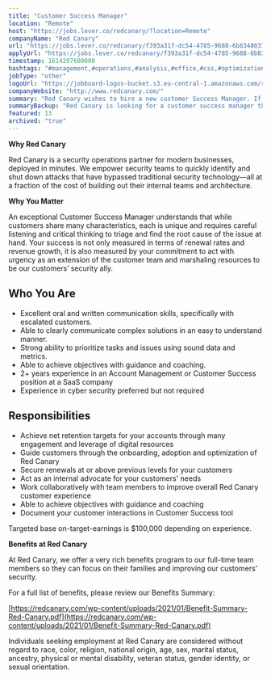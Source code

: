 ```yaml
---
title: "Customer Success Manager"
location: "Remote"
host: "https://jobs.lever.co/redcanary/?location=Remote"
companyName: "Red Canary"
url: "https://jobs.lever.co/redcanary/f393a31f-dc54-4785-9688-6b8348037dd0"
applyUrl: "https://jobs.lever.co/redcanary/f393a31f-dc54-4785-9688-6b8348037dd0/apply"
timestamp: 1614297600000
hashtags: "#management,#operations,#analysis,#office,#css,#optimization"
jobType: "other"
logoUrl: "https://jobboard-logos-bucket.s3.eu-central-1.amazonaws.com/red-canary"
companyWebsite: "http://www.redcanary.com/"
summary: "Red Canary wishes to hire a new customer Success Manager. If you have 2+ years experience in an Account Management or Customer Success position at a SaaS company, consider applying."
summaryBackup: "Red Canary is looking for a customer success manager that has experience in: #management, #css, #operations."
featured: 13
archived: "true"
---
```


**Why Red Canary**

Red Canary is a security operations partner for modern businesses, deployed in minutes. We empower security teams to quickly identify and shut down attacks that have bypassed traditional security technology—all at a fraction of the cost of building out their internal teams and architecture.

**Why You Matter**

An exceptional Customer Success Manager understands that while customers share many characteristics, each is unique and requires careful listening and critical thinking to triage and find the root cause of the issue at hand. Your success is not only measured in terms of renewal rates and revenue growth, it is also measured by your commitment to act with urgency as an extension of the customer team and marshaling resources to be our customers’ security ally.

## Who You Are

*   Excellent oral and written communication skills, specifically with escalated customers.
*   Able to clearly communicate complex solutions in an easy to understand manner.
*   Strong ability to prioritize tasks and issues using sound data and metrics.
*   Able to achieve objectives with guidance and coaching.
*   2+ years experience in an Account Management or Customer Success position at a SaaS company
*   Experience in cyber security preferred but not required

## Responsibilities

*   Achieve net retention targets for your accounts through many engagement and leverage of digital resources
*   Guide customers through the onboarding, adoption and optimization of Red Canary
*   Secure renewals at or above previous levels for your customers
*   Act as an internal advocate for your customers' needs
*   Work collaboratively with team members to improve overall Red Canary customer experience
*   Able to achieve objectives with guidance and coaching
*   Document your customer interactions in Customer Success tool

Targeted base on-target-earnings is $100,000 depending on experience.

**Benefits at Red Canary**

At Red Canary, we offer a very rich benefits program to our full-time team members so they can focus on their families and improving our customers’ security. 

For a full list of benefits, please review our Benefits Summary:

[https://redcanary.com/wp-content/uploads/2021/01/Benefit-Summary-Red-Canary.pdf](https://redcanary.com/wp-content/uploads/2021/01/Benefit-Summary-Red-Canary.pdf)

Individuals seeking employment at Red Canary are considered without regard to race, color, religion, national origin, age, sex, marital status, ancestry, physical or mental disability, veteran status, gender identity, or sexual orientation.

